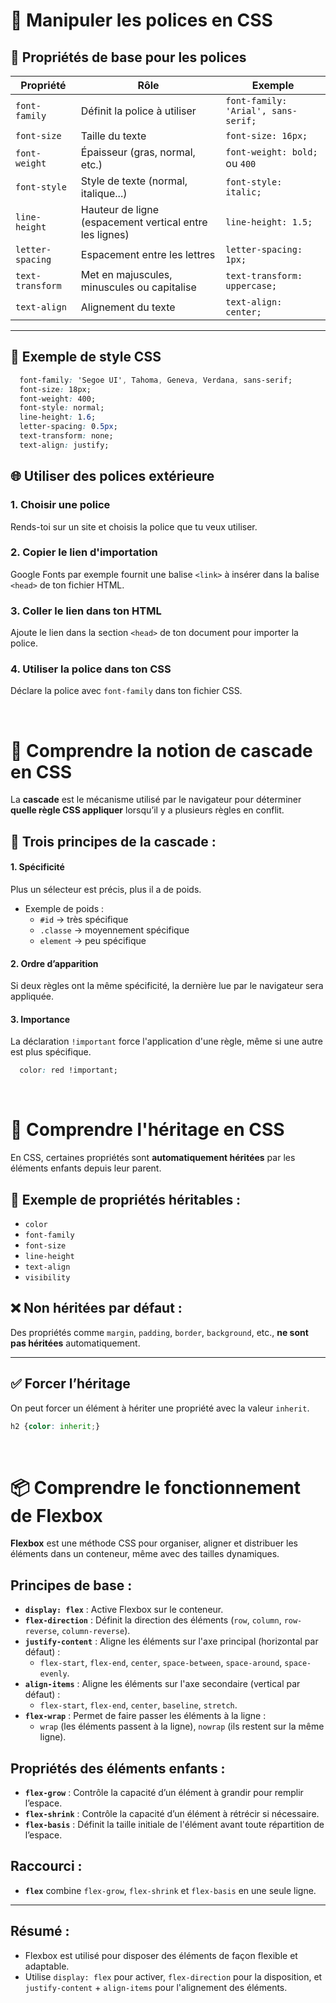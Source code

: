 # 🎨 Manipuler les polices en CSS

## 🎯 Propriétés de base pour les polices

| Propriété           | Rôle                                                  | Exemple                             |
|---------------------|--------------------------------------------------------|-------------------------------------|
| `font-family`       | Définit la police à utiliser                           | `font-family: 'Arial', sans-serif;` |
| `font-size`         | Taille du texte                                         | `font-size: 16px;`                  |
| `font-weight`       | Épaisseur (gras, normal, etc.)                         | `font-weight: bold;` ou `400`       |
| `font-style`        | Style de texte (normal, italique...)                   | `font-style: italic;`               |
| `line-height`       | Hauteur de ligne (espacement vertical entre les lignes) | `line-height: 1.5;`                |
| `letter-spacing`    | Espacement entre les lettres                           | `letter-spacing: 1px;`              |
| `text-transform`    | Met en majuscules, minuscules ou capitalise           | `text-transform: uppercase;`        |
| `text-align`        | Alignement du texte                                    | `text-align: center;`               |

---

## 🧪 Exemple de style CSS

```css  
  font-family: 'Segoe UI', Tahoma, Geneva, Verdana, sans-serif;
  font-size: 18px;
  font-weight: 400;
  font-style: normal;
  line-height: 1.6;
  letter-spacing: 0.5px;
  text-transform: none;
  text-align: justify;
```

## 🌐 Utiliser des polices extérieure 

### 1. Choisir une police
Rends-toi sur un site et choisis la police que tu veux utiliser.

### 2. Copier le lien d'importation
Google Fonts par exemple fournit une balise `<link>` à insérer dans la balise `<head>` de ton fichier HTML.

### 3. Coller le lien dans ton HTML
Ajoute le lien dans la section `<head>` de ton document pour importer la police.

### 4. Utiliser la police dans ton CSS
Déclare la police avec `font-family` dans ton fichier CSS.

<br>

# 🧩 Comprendre la notion de cascade en CSS

La **cascade** est le mécanisme utilisé par le navigateur pour déterminer **quelle règle CSS appliquer** lorsqu’il y a plusieurs règles en conflit.

## 📌 Trois principes de la cascade :

#### 1. **Spécificité**
Plus un sélecteur est précis, plus il a de poids.

- Exemple de poids :
  - `#id` → très spécifique
  - `.classe` → moyennement spécifique
  - `element` → peu spécifique

#### 2. **Ordre d’apparition**
Si deux règles ont la même spécificité, la dernière lue par le navigateur sera appliquée.

#### 3. **Importance**
La déclaration `!important` force l'application d'une règle, même si une autre est plus spécifique.

```css
  color: red !important;
```
<br>

# 🌱 Comprendre l'héritage en CSS

En CSS, certaines propriétés sont **automatiquement héritées** par les éléments enfants depuis leur parent.

## 🧬 Exemple de propriétés héritables :
- `color`
- `font-family`
- `font-size`
- `line-height`
- `text-align`
- `visibility`

## ❌ Non héritées par défaut :
Des propriétés comme `margin`, `padding`, `border`, `background`, etc., **ne sont pas héritées** automatiquement.

---

## ✅ Forcer l’héritage
On peut forcer un élément à hériter une propriété avec la valeur `inherit`.

```css
h2 {color: inherit;}
```

<br>

# 📦 Comprendre le fonctionnement de Flexbox

**Flexbox** est une méthode CSS pour organiser, aligner et distribuer les éléments dans un conteneur, même avec des tailles dynamiques.

## Principes de base :

- **`display: flex`** : Active Flexbox sur le conteneur.
- **`flex-direction`** : Définit la direction des éléments (`row`, `column`, `row-reverse`, `column-reverse`).
- **`justify-content`** : Aligne les éléments sur l'axe principal (horizontal par défaut) :
  - `flex-start`, `flex-end`, `center`, `space-between`, `space-around`, `space-evenly`.
- **`align-items`** : Aligne les éléments sur l'axe secondaire (vertical par défaut) :
  - `flex-start`, `flex-end`, `center`, `baseline`, `stretch`.
- **`flex-wrap`** : Permet de faire passer les éléments à la ligne :
  - `wrap` (les éléments passent à la ligne), `nowrap` (ils restent sur la même ligne).

## Propriétés des éléments enfants :

- **`flex-grow`** : Contrôle la capacité d’un élément à grandir pour remplir l’espace.
- **`flex-shrink`** : Contrôle la capacité d’un élément à rétrécir si nécessaire.
- **`flex-basis`** : Définit la taille initiale de l'élément avant toute répartition de l’espace.

## Raccourci :

- **`flex`** combine `flex-grow`, `flex-shrink` et `flex-basis` en une seule ligne.

---

## Résumé :
- Flexbox est utilisé pour disposer des éléments de façon flexible et adaptable.
- Utilise `display: flex` pour activer, `flex-direction` pour la disposition, et `justify-content` + `align-items` pour l'alignement des éléments.

